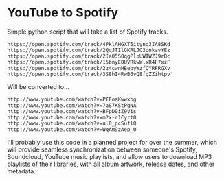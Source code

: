 # YouTube to Spotify
Simple python script that will take a list of Spotify tracks.
```
https://open.spotify.com/track/4PklAHGXT5ityno3IA8SKd
https://open.spotify.com/track/2QqJTIlGKRLJC3onkavYEz
https://open.spotify.com/track/2Ia05SOqgPlpUWIWZJ9rBc
https://open.spotify.com/track/15bnyEOUVRkwWlxR4F7xzF
https://open.spotify.com/track/2z4cwnHBebyWzfOYRFRGXv
https://open.spotify.com/track/3S8hI4RwB6vQ8fgZZihtpv'
```

Will be converted to...
```
http://www.youtube.com/watch?v=PEEoaKwwxbg
http://www.youtube.com/watch?v=7aS7KStPgNA
http://www.youtube.com/watch?v=BFpD0iZ9Vis
http://www.youtube.com/watch?v=m2x-r1Cyrt0
http://www.youtube.com/watch?v=ulQ_pcSuflQ
http://www.youtube.com/watch?v=WqAm9zAep_0
```

I'll probably use this code in a planned project for over the summer, which will provide seamless synchronization between someone's Spotify, Soundcloud, YouTube music playlists, and allow users to download MP3 playlists of their libraries, with all album artwork, release dates, and other metadata.